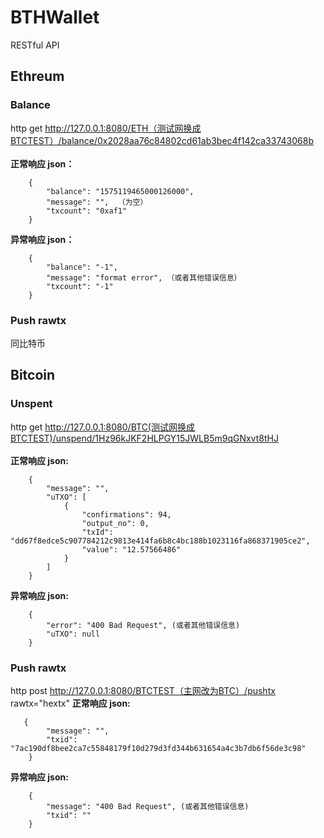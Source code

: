 # BTHWallet
RESTful API

## Ethreum 

### Balance 
http get http://127.0.0.1:8080/ETH（测试网换成BTCTEST）/balance/0x2028aa76c84802cd61ab3bec4f142ca33743068b  <br>  
**正常响应 json：** <br> 
```
    {  
        "balance": "1575119465000126000",  
        "message": "",  （为空）  
        "txcount": "0xaf1"   
    }   
 ```
**异常响应 json：** <br>  
```
    {  
        "balance": "-1",   
        "message": "format error", （或者其他错误信息）  
        "txcount": "-1"   
    }  
 ```
### Push rawtx
同比特币 <br>  

## Bitcoin

### Unspent
http get http://127.0.0.1:8080/BTC(测试网换成BTCTEST)/unspend/1Hz96kJKF2HLPGY15JWLB5m9qGNxvt8tHJ  <br>  
**正常响应 json:** <br>  
```
    {
        "message": "",   
        "uTXO": [  
            {   
                "confirmations": 94,  
                "output_no": 0,   
                "txId": "dd67f8edce5c907784212c9813e414fa6b8c4bc188b1023116fa868371905ce2",  
                "value": "12.57566486"   
            } 
        ]  
    }  
  ```

**异常响应 json:** <br>  
```
    {   
        "error": "400 Bad Request", (或者其他错误信息)  
        "uTXO": null   
    } 
```
### Push rawtx
http post http://127.0.0.1:8080/BTCTEST（主网改为BTC）/pushtx  rawtx="hextx" 
**正常响应 json:** <br>  
```
   {
        "message": "", 
        "txid": "7ac190df8bee2ca7c55848179f10d279d3fd344b631654a4c3b7db6f56de3c98" 
    }
```
**异常响应 json:**
```
    {  
        "message": "400 Bad Request", (或者其他错误信息)
        "txid": "" 
    }
```    






